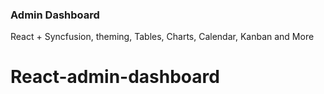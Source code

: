 ### Admin Dashboard

React + Syncfusion, theming, Tables, Charts, Calendar, Kanban and More
# React-admin-dashboard
